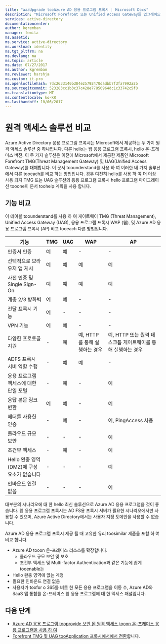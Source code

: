 ```yaml
---
title: "aaaUpgrade tooAzure AD 응용 프로그램 프록시 | Microsoft Docs"
description: "Microsoft Forefront 또는 Unified Access Gateway를 업그레이드하는 경우 가장 좋은 프록시 솔루션을 선택합니다."
services: active-directory
documentationcenter: 
author: kgremban
manager: femila
ms.assetid: 
ms.service: active-directory
ms.workload: identity
ms.tgt_pltfrm: na
ms.devlang: na
ms.topic: article
ms.date: 07/27/2017
ms.author: kgremban
ms.reviewer: harshja
ms.custom: it-pro
ms.openlocfilehash: 7dc2633140b384e25792470dadbb7f3fa7992a2b
ms.sourcegitcommit: 523283cc1b3c37c428e77850964dc1c33742c5f0
ms.translationtype: MT
ms.contentlocale: ko-KR
ms.lasthandoff: 10/06/2017
---
```

# <a name="compare-remote-access-solutions"></a>원격 액세스 솔루션 비교

Azure Active Directory 응용 프로그램 프록시는 Microsoft에서 제공하는 두 가지 원격 액세스 솔루션 중 하나입니다. 다른 hello는 웹 응용 프로그램 프록시, hello 온-프레미스 버전. 이 두 가지 솔루션은 이전에 Microsoft에서 제공한 제품인 Microsoft Forefront TMG(Threat Management Gateway) 및 UAG(Unified Access Gateway)를 대체합니다. 이 문서 toounderstand를 사용 하 여 이러한 네 가지 솔루션에서 다른 tooeach를 비교 하는 방법입니다. 경우 여전히 hello를 사용 하 여 더 이상 사용 되지 TMG 또는 UAG 솔루션의 응용 프로그램 프록시 hello 프로그램 마이그레이션 tooone이 문서 toohelp 계획을 사용 합니다. 


## <a name="feature-comparison"></a>기능 비교

이 테이블 toounderstand를 사용 하 여 게이트웨이 TMG (Threat Management), Unified Access Gateway (UAG), 응용 프로그램 프록시 WAP (웹), 및 Azure AD 응용 프로그램 프록시 (AP) 비교 tooeach 다른 방법입니다.

| 기능 | TMG | UAG | WAP | AP |
| ------- | --- | --- | --- | --- |
| 인증서 인증 | 예 | 예 | - | - |
| 선택적으로 브라우저 앱 게시 | 예 | 예 | 예 | 예 |
| 사전 인증 및 Single Sign-On | 예 | 예 | 예 | 예 | 
| 계층 2/3 방화벽 | 예 | 예 | - | - |
| 전달 프록시 기능 | 예 | - | - | - |
| VPN 기능 | 예 | 예 | - | - |
| 다양한 프로토콜 지원 | - | 예 | 예, HTTP를 통해 실행하는 경우 | 예, HTTP 또는 원격 데스크톱 게이트웨이를 통해 실행하는 경우 |
| ADFS 프록시 서버 역할 수행 | - | 예 | 예 | - |
| 응용 프로그램 액세스에 대한 단일 포털 | - | 예 | - | 예 |
| 응답 본문 링크 변환 | 예 | 예 | - | 예 | 
| 헤더를 사용한 인증 | - | 예 | - | 예, PingAccess 사용 | 
| 클라우드 규모 보안 | - | - | - | 예 | 
| 조건부 액세스 | - | 예 | - | 예 |
| Hello 완충 영역 (DMZ)에 구성 요소가 없습니다 | - | - | - | 예 |
| 인바운드 연결 없음 | - | - | - | 예 |

대부분의 시나리오에 대 한 hello 최신 솔루션으로 Azure AD 응용 프로그램을 것이 좋습니다. 웹 응용 프로그램 프록시는 AD FS용 프록시 서버가 필요한 시나리오에서만 사용할 수 있으며, Azure Active Directory에서는 사용자 지정 도메인을 사용할 수 없습니다. 

Azure AD 응용 프로그램 프록시 제공 될 때 고유한 유리 toosimilar 제품을 포함 하 여 비교 합니다.

- Azure AD tooon 온-프레미스 리소스를 확장합니다.
   - 클라우드 규모 보안 및 보호
   - 조건부 액세스 및 Multi-factor Authentication과 같은 기능에 쉽게 tooenable는
- Hello 완충 영역에 없는 계정
- 필요한 인바운드 연결 없음
- 사용자가 toofor o 365를 비롯 한 모든 응용 프로그램을 이동 수, Azure AD와 SaaS 앱 통합를 온-프레미스 웹 응용 프로그램에 대 한 액세스 패널입니다. 


## <a name="next-steps"></a>다음 단계

- [Azure AD 응용 프로그램 tooprovide 보안 된 원격 액세스 tooon 온-프레미스 응용 프로그램을 사용 하 여](active-directory-application-proxy-get-started.md)
- [Forefront TMG 및 UAG tooApplication 프록시에서에서 전환](https://blogs.technet.microsoft.com/isablog/2015/06/30/modernizing-microsoft-application-access-with-web-application-proxy-and-azure-active-directory-application-proxy/)합니다.

